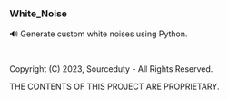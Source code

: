 ### White_Noise

🔊 Generate custom white noises using Python.

#
Copyright (C) 2023,  Sourceduty - All Rights Reserved.

THE CONTENTS OF THIS PROJECT ARE PROPRIETARY.
#
